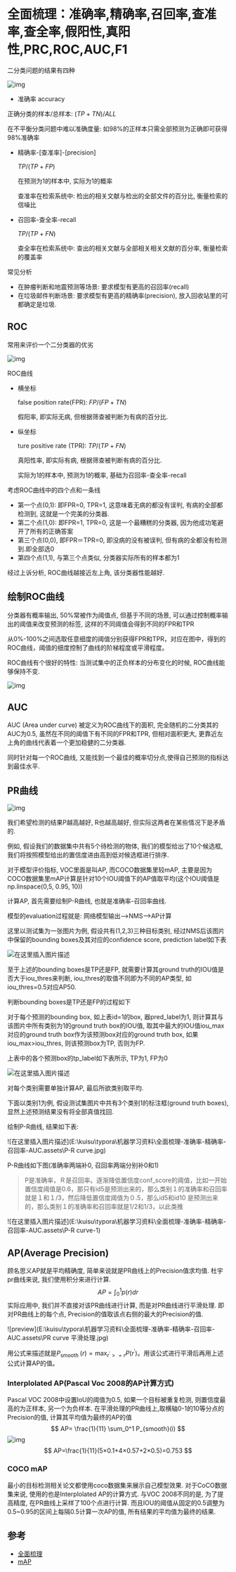 # 全面梳理：准确率,精确率,召回率,查准率,查全率,假阳性,真阳性,PRC,ROC,AUC,F1

二分类问题的结果有四种

![img](E:\kuisu\typora\机器学习资料\全面梳理-准确率-精确率-召回率-AUC.assets\二分类举证.jpg)

-  准确率 accuracy

  正确分类的样本/总样本: $(TP+TN)/ALL$

  在不平衡分类问题中难以准确度量: 如98%的正样本只需全部预测为正确即可获得98%准确率

- 精确率-[查准率]-\[precision]

  $TP/(TP+FP)$

  在预测为1的样本中, 实际为1的概率

  查准率在检索系统中: 检出的相关文献与检出的全部文件的百分比, 衡量检索的信噪比

- 召回率-查全率-recall

  $TP/(TP+FN)$

  查全率在检索系统中: 查出的相关文献与全部相关相关文献的百分率, 衡量检索的覆盖率

常见分析

- 在肿瘤判断和地震预测等场景: 要求模型有更高的召回率(recall)
- 在垃圾邮件判断场景: 要求模型有更高的精确率(precision), 放入回收站里的可都确定是垃圾.

## ROC

常用来评价一个二分类器的优劣

![img](E:\kuisu\typora\机器学习资料\全面梳理-准确率-精确率-召回率-AUC.assets\ROC.jpg)

ROC曲线

- 横坐标

  false position rate(FPR): $FP/(FP+TN)$

  假阳率, 即实际无病, 但根据筛查被判断为有病的百分比.

- 纵坐标

  ture positive rate (TPR): $TP/(TP+FN)$

  真阳性率, 即实际有病, 根据筛查被判断有病的百分比.

  实际为1的样本中, 预测为1的概率, 基础为召回率-查全率-recall

考虑ROC曲线中的四个点和一条线

- 第一个点(0,1): 即FPR=0, TPR=1, 这意味着无病的都没有误判, 有病的全部都检测到, 这就是一个完美的分类器.
- 第二个点(1,0): 即FPR=1, TPR=0, 这是一个最糟糕的分类器, 因为他成功笔避开了所有的正确答案
- 第三个点(0,0), 即FPR＝TPR=0, 即没病的没有被误判, 但有病的全都没有检测到.即全部选0
- 第四个点(1,1), 与第三个点类似, 分类器实际所有的样本都为1

经过上诉分析, ROC曲线越接近左上角, 该分类器性能越好.

## 绘制ROC曲线

分类器有概率输出, 50%常被作为阈值点, 但基于不同的场景, 可以通过控制概率输出的阈值来改变预测的标签, 这样的不同阈值会得到不同的FPR和TPR

从0%-100%之间选取任意细度的阈值分别获得FPR和TPR，对应在图中，得到的ROC曲线，阈值的细度控制了曲线的阶梯程度或平滑程度。

ROC曲线有个很好的特性: 当测试集中的正负样本的分布变化的时候, ROC曲线能够保持不变. 

![img](E:\kuisu\typora\机器学习资料\全面梳理-准确率-精确率-召回率-AUC.assets\ROC-precisionRecall.jpg)

## AUC

AUC (Area under curve) 被定义为ROC曲线下的面积, 完全随机的二分类其的AUC为0.5, 虽然在不同的阈值下有不同的FPR和TPR, 但相对面积更大, 更靠近左上角的曲线代表着一个更加稳健的二分类器.

同时针对每一个ROC曲线, 又能找到一个最佳的概率切分点,使得自己预测的指标达到最佳水平.

## PR曲线

![img](E:\kuisu\typora\机器学习资料\全面梳理-准确率-精确率-召回率-AUC.assets\TP-FP-TN-FN.jpg)

我们希望检测的结果P越高越好, R也越高越好, 但实际这两者在某些情况下是矛盾的.

例如, 假设我们的数据集中共有5个待检测的物体, 我们的模型给出了10个候选框, 我们将按照模型给出的置信度进由高到低对候选框进行排序.

对于模型评价指标, VOC里面是叫AP, 而COCO数据集里较mAP, 主要是因为COCO数据集里mAP计算是针对10个IOU阈值下的AP值取平均(这个IOU阈值是np.linspace(0,5, 0.95, 10))

计算AP, 首先需要绘制P-R曲线, 也就是准确率-召回率曲线. 

模型的evaluation过程就是: 网络模型输出-->NMS-->AP计算

这里以测试集为一张图片为例, 假设共有(1,2,3)三种目标类别, 经过NMS后该图片中保留的bounding boxes及其对应的confidence score, prediction label如下表

![在这里插入图片描述](E:\kuisu\typora\机器学习资料\全面梳理-准确率-精确率-召回率-AUC.assets\AP-1.jpg)

至于上述的bounding boxes是TP还是FP, 就需要计算其ground truth的IOU值是否大于iou_thres来判断, iou_thres的取值不同即为不同的AP类型, 如iou_thres=0.5对应AP50.

判断bounding boxes是TP还是FP的过程如下

对于每个预测的bounding box, 如上表id=1的box, 器pred_label为1, 则计算其与该图片中所有类别为1的ground truth box的IOU值, 取其中最大的IOU值iou_max对应的ground truth box作为该预测box对应的ground truth box, 如果iou_max>iou_thres, 则该预测box为TP, 否则为FP.

 上表中的各个预测box的tp_label如下表所示, TP为1, FP为0

![在这里插入图片描述](E:\kuisu\typora\机器学习资料\全面梳理-准确率-精确率-召回率-AUC.assets\AP-2.jpg)

对每个类别需要单独计算AP, 最后所欲类别取平均. 

下面以类别1为例, 假设测试集图片中共有3个类别1的标注框(ground truth boxes), 显然上述预测结果没有将全部真值找回.

绘制P-R曲线, 结果如下表:

![在这里插入图片描述](E:\kuisu\typora\机器学习资料\全面梳理-准确率-精确率-召回率-AUC.assets\P-R curve.jpg)

P-R曲线如下图(准确率两端补0, 召回率两端分别补0和1)

> P是准确率，Ｒ是召回率。逐渐降低置信度conf_score的阈值，比如一开始置信度阈值是0.6，那只有id5是预测出来的，那么类别１的准确率和召回率就是１和１/3，然后降低置信度阈值为０.5，那么id5和id10 是预测出来的，那么类别１的准确率和召回率就是1/2和1/3，以此类推

![在这里插入图片描述](E:\kuisu\typora\机器学习资料\全面梳理-准确率-精确率-召回率-AUC.assets\P-R curve-1)

## AP(Average Precision)

顾名思义AP就是平均精确度, 简单来说就是PR曲线上的Precision值求均值. 杜宇pr曲线来说, 我们使用积分来进行计算.
$$
A P=\int_{0}^{1} p(r) d r
$$
实际应用中, 我们并不直接对该PR曲线进行计算, 而是对PR曲线进行平滑处理. 即对PR曲线上的每个点,  Precision的值取该点右侧的最大的Precision的值.

![preview](E:\kuisu\typora\机器学习资料\全面梳理-准确率-精确率-召回率-AUC.assets\PR curve 平滑处理.jpg)

用公式来描述就是$P_{\text {smooth }}(r)=\max _{r^{\prime}>=r} P\left(r^{\prime}\right)$​  。用该公式进行平滑后再用上述公式计算AP的值。

### Interplolated AP(Pascal Voc 2008的AP计算方式)

Pascal VOC 2008中设置IoU的阈值为0.5, 如果一个目标被重复检测, 则置信度最高的为正样本, 另一个为负样本. 在平滑处理的PR曲线上,取横轴0-1的10等分点的Precision的值, 计算其平均值为最终的AP的值
$$
AP= \frac{1}{11} \sum_0^1 P_{smooth}(i)
$$
![img](E:\kuisu\typora\机器学习资料\全面梳理-准确率-精确率-召回率-AUC.assets\PascaVoc2008.jpg)
$$
AP=\frac{1}{11}(5×0.1+4×0.57+2×0.5)=0.753
$$

### COCO mAP

最小的目标检测相关论文都使用coco数据集来展示自己模型效果. 对于CoCO数据集来说, 使用的也是Interplolated AP的计算方式. 与VOC 2008不同的是, 为了提高精度, 在PR曲线上采样了100个点进行计算. 而且IOU的阈值从固定的0.5调整为0.5~0.95的区间上每隔0.5计算一次AP的值, 所有结果的平均值为最终的结果.

## 参考

- [全面梳理](https://zhuanlan.zhihu.com/p/34079183)
- [mAP](https://jonathan-hui.medium.com/map-mean-average-precision-for-object-detection-45c121a31173)

